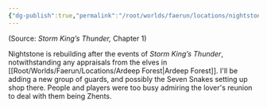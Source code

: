 ```yaml
---
{"dg-publish":true,"permalink":"/root/worlds/faerun/locations/nightstone/"}
---
```



(Source: *Storm King’s Thunder,* Chapter 1)

Nightstone is rebuilding after the events of *Storm King’s Thunder*, notwithstanding any appraisals from the elves in [[Root/Worlds/Faerun/Locations/Ardeep Forest\|Ardeep Forest]]. 
I'll be adding a new group of guards, and possibly the Seven Snakes setting up shop there. People and players were too busy admiring the lover's reunion to deal with them being Zhents.
